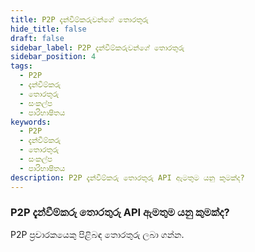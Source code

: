```yaml
---
title: P2P දැන්වීම්කරුවන්ගේ තොරතුරු
hide_title: false
draft: false
sidebar_label: P2P දැන්වීම්කරුවන්ගේ තොරතුරු
sidebar_position: 4
tags:
  - P2P
  - දැන්වීම්කරු
  - තොරතුරු
  - සංකල්ප
  - පාරිභාෂිතය
keywords:
  - P2P
  - දැන්වීම්කරු
  - තොරතුරු
  - සංකල්ප
  - පාරිභාෂිතය
description: P2P දැන්වීම්කරු තොරතුරු API ඇමතුම යනු කුමක්ද?
---
```


### P2P දැන්වීම්කරු තොරතුරු API ඇමතුම යනු කුමක්ද?

P2P ප්‍රචාරකයෙකු පිළිබඳ තොරතුරු ලබා ගන්න.
